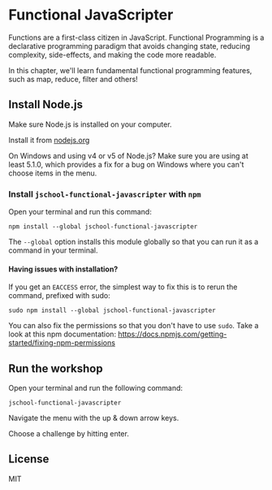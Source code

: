 # Functional JavaScripter

Functions are a first-class citizen in JavaScript. Functional Programming is a declarative programming paradigm that avoids changing state, reducing complexity, side-effects, and making the code more readable.

In this chapter, we'll learn fundamental functional programming features, such as map, reduce, filter and others!

## Install Node.js

Make sure Node.js is installed on your computer.

Install it from [nodejs.org](https://nodejs.org/)

On Windows and using v4 or v5 of Node.js? Make sure you are using at least 5.1.0, which provides a fix for a bug on Windows where you can't choose items in the menu.

### Install `jschool-functional-javascripter` with `npm`

Open your terminal and run this command:

```
npm install --global jschool-functional-javascripter
```

The `--global` option installs this module globally so that you can run it as a command in your terminal.

#### Having issues with installation?

If you get an `EACCESS` error, the simplest way to fix this is to rerun the command, prefixed with sudo:

```
sudo npm install --global jschool-functional-javascripter
```

You can also fix the permissions so that you don't have to use `sudo`. Take a look at this npm documentation:
https://docs.npmjs.com/getting-started/fixing-npm-permissions

## Run the workshop

Open your terminal and run the following command:

```
jschool-functional-javascripter
```

Navigate the menu with the up & down arrow keys.

Choose a challenge by hitting enter.

## License

MIT
